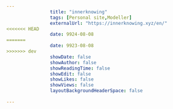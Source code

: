 ---
                title: "innerknowing"
                tags: [Personal site,Modeller]
                externalUrl: "https://innerknowing.xyz/en/"
<<<<<<< HEAD
                date: 9924-08-08
=======
                date: 9923-08-08
>>>>>>> dev
                showDate: false
                showAuthor: false
                showReadingTime: false
                showEdit: false
                showLikes: false
                showViews: false
                layoutBackgroundHeaderSpace: false
                ---

